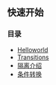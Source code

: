 ## 快速开始

### 目录

* [Helloworld](./helloworld/HelloWorld.md)
* [Transitions](./transitions/Transitions.md)
* [隔离介绍](./IntroductiontoIsolates/index.md)
* [条件转换](./)
